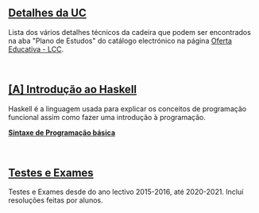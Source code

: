 ## [Detalhes da UC](Info.md)
Lista dos vários detalhes técnicos da cadeira que podem ser encontrados na aba "Plano de Estudos" do catálogo electrónico na página [Oferta Educativa - LCC](https://www.uminho.pt/PT/ensino/oferta-educativa/_layouts/15/UMinho.PortalUM.UI/Pages/CatalogoCursoDetail.aspx?itemId=3851&catId=12).

<br>

## [[A] Introdução ao Haskell](Intro.md)
Haskell é a linguagem usada para explicar os conceitos de programação funcional assim como fazer uma introdução à programação.

[**Sintaxe de Programação básica**](http://rigaux.org/language-study/syntax-across-languages-per-language/Haskell.html)

<br>

## [Testes e Exames](testes/README.md)
Testes e Exames desde do ano lectivo 2015-2016, até 2020-2021. Incluí resoluções feitas por alunos.
